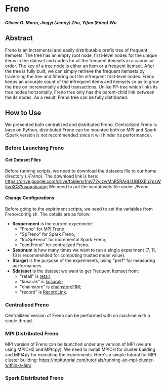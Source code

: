 # Freno
##### Olivier G. Marin, Jingyi (Jenny) Zhu, Yifan (Eden) Wu


## Abstract
  Freno is an incremental and easily distributable prefix tree of frequent itemsets. The tree has an empty root node, first-level nodes for the unique items in the dataset and nodes for all the frequent itemsets in a canonical order. The key of a tree node is either an item or a frequent itemset. After the tree is fully built, we can simply retrieve the frequent itemsets by traversing the tree and filtering out the infrequent first-level nodes. Freno keeps an accurate count of the infrequent items and itemsets so as to grow the tree on incrementally added transactions. Unlike FP-tree which links its tree nodes horizontally, Freno tree only has the parent-child link between the its nodes. As a result, Freno tree can be fully distributed.

## How to Use
  We presented both centralized and distributed Freno. Centrailized Freno is base on Python, distributed Freno can be mounted both on MPI and Spark (Spark version is not recommended since it will hinder its performance). 

### Before Launching Freno

#### Get Dataset Files
  Before running scripts, we need to download the datasets file to our home directory (_./Freno_). 
  The download link is here: https://drive.google.com/drive/folders/1mV72ylzwMnR5RArd4UBDXEn2psW5wXC8?usp=sharing
  We need to put the incdatasets file under _./Freno_

  
#### Change Configurations
  Before going to the expiriment scripts, we need to set the variables from Freno/config.sh. The details are as follow:
   * **$experiment** is the current experiment: 
     + "Freno" for MPI Freno; 
     + "SpFreno" for Spark Freno; 
     + "IncSpFreno" for incremental Spark Freno; 
     + "centFreno" for centralized Freno.
   * **$expnum** is how many times we want to run a single experiment (7, 11, 13 is recommended for computing trusted mean value).
   * **$target** is the purpose of the experiments, using "perf" for measuring performances.
   * **$dataset** is the dataset we want to get Frequent Itemset from: 
     + "retail" is [retail](http://www.philippe-fournier-viger.com/spmf/datasets/retail.txt);
     + "kosarak" is [kosarak](http://www.philippe-fournier-viger.com/spmf/datasets/kosarak.dat);
     + "chainstore" is [chainstoreFIM](http://www.philippe-fournier-viger.com/spmf/datasets/chainstoreFIM.txt);
     + "record" is [RecordLink](http://www.philippe-fournier-viger.com/spmf/datasets/RecordLink.txt).



### Centralised Freno
  Centrailized version of Freno can be performed with on machine with a single thread. 

### MPI Distributed Freno
  MPI version of Freno can be launched under any version of MPI (we are using MPICH2 and MPI4py). We need to install MPICH for cluster building and MPI4py for executing the experiments. 
  Here's a simple tutoral for MPI cluster building: https://mpitutorial.com/tutorials/running-an-mpi-cluster-within-a-lan/
  
  


### Spark Distributed Freno
